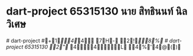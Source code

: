 # dart-project 65315130 นาย สิทธินนท์ นิลวิเศษ
#   d a r t - p r o j e c t   #+1*4*4  
7H-  2!*8%
 
 #   d a r t - p r o j e c t   6 5 3 1 5 1 3 0   2"  *44L  4%'4@()
 
 